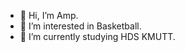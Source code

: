  - 👋 Hi, I’m Amp.
 - 🏀 I’m interested in Basketball.
 - 🏢 I’m currently studying HDS KMUTT.



<!---
Amp-Chin/Amp-Chin is a ✨ special ✨ repository because its `README.md` (this file) appears on your GitHub profile.
You can click the Preview link to take a look at your changes.
--->
